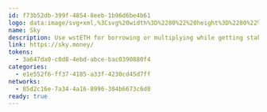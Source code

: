 ```yaml
---
id: f73b52db-399f-4854-8eeb-1b96d6be4b61
logo: data:image/svg+xml,%3Csvg%20width%3D%2280%22%20height%3D%2280%22%20viewBox%3D%220%200%2080%2080%22%20fill%3D%22none%22%20xmlns%3D%22http%3A%2F%2Fwww.w3.org%2F2000%2Fsvg%22%3E%0A%3Cg%20opacity%3D%220.8%22%20filter%3D%22url(%23filter0_f_5972_736)%22%3E%0A%3Cpath%20d%3D%22M23.0812%2023.6407C23.7266%2022.7524%2024.4409%2021.9161%2025.2173%2021.1396L25.4779%2021.2832L39.9021%2035.785L40.039%2035.9613L23.0812%2023.6407Z%22%20fill%3D%22url(%23paint0_radial_5972_736)%22%2F%3E%0A%3Cpath%20d%3D%22M25.2173%2021.1396C28.3474%2018.0095%2032.3879%2015.9508%2036.76%2015.2583L36.905%2015.6569L40.039%2035.6834V35.9613L25.2173%2021.1396Z%22%20fill%3D%22url(%23paint1_radial_5972_736)%22%2F%3E%0A%3Cpath%20d%3D%22M49.5576%2017.2861C50.5353%2017.7845%2051.4723%2018.3588%2052.3602%2019.0039L52.3227%2019.3303L40.115%2035.9007L40.0391%2035.9614L49.5576%2017.2861Z%22%20fill%3D%22url(%23paint2_radial_5972_736)%22%2F%3E%0A%3Cpath%20d%3D%22M61%2035.9609C61%2038.1605%2060.6538%2040.3463%2059.9741%2042.4382L59.4785%2042.518L40.1932%2036.0395L40.0391%2035.9609H61Z%22%20fill%3D%22url(%23paint3_radial_5972_736)%22%2F%3E%0A%3Cpath%20d%3D%22M59.9744%2042.4378C59.2947%2044.5297%2058.2901%2046.5016%2056.9972%2048.281L56.5196%2048.2001L40.1381%2036.0639L40.0391%2035.9609L59.9744%2042.4378Z%22%20fill%3D%22url(%23paint4_radial_5972_736)%22%2F%3E%0A%3Cpath%20d%3D%22M46.5163%2055.8961C43.3704%2056.9181%2040.0271%2057.1813%2036.76%2056.6638L36.6292%2056.2621L39.9445%2036.3176L40.039%2035.9609L46.5163%2055.8961Z%22%20fill%3D%22url(%23paint5_radial_5972_736)%22%2F%3E%0A%3Cpath%20d%3D%22M36.76%2056.6638C35.6754%2056.4922%2034.6061%2056.2355%2033.5617%2055.8961L33.5039%2055.4114L39.9195%2036.1797L40.039%2035.9609L36.76%2056.6638Z%22%20fill%3D%22url(%23paint6_radial_5972_736)%22%2F%3E%0A%3Cpath%20d%3D%22M33.5617%2055.8961C31.4698%2055.2164%2029.4979%2054.2118%2027.7184%2052.9189V52.5393L39.8249%2036.1746L40.039%2035.9609L33.5617%2055.8961Z%22%20fill%3D%22url(%23paint7_radial_5972_736)%22%2F%3E%0A%3Cpath%20d%3D%22M21.3626%2045.4767C19.8609%2042.5295%2019.078%2039.2686%2019.078%2035.9607L19.3461%2035.8618H39.3609L40.039%2035.9607L21.3626%2045.4767Z%22%20fill%3D%22url(%23paint8_radial_5972_736)%22%2F%3E%0A%3Cpath%20d%3D%22M36.7588%2015.2583C40.0264%2014.7405%2043.3702%2015.0036%2046.5167%2016.026L40.039%2035.961L36.7588%2015.2583Z%22%20fill%3D%22url(%23paint9_radial_5972_736)%22%2F%3E%0A%3Cpath%20d%3D%22M52.3596%2019.0034C55.9406%2021.6051%2058.6059%2025.2736%2059.9738%2029.4832L40.039%2035.9612L52.3596%2019.0034Z%22%20fill%3D%22url(%23paint10_radial_5972_736)%22%2F%3E%0A%3Cpath%20d%3D%22M27.7184%2052.9188C25.939%2051.6259%2024.3741%2050.0609%2023.0812%2048.2815L40.039%2035.9609L27.7184%2052.9188Z%22%20fill%3D%22url(%23paint11_radial_5972_736)%22%2F%3E%0A%3Cpath%20d%3D%22M19.078%2035.9612C19.078%2033.7616%2019.4242%2031.5758%2020.1039%2029.4839L40.039%2035.9612H19.078Z%22%20fill%3D%22url(%23paint12_radial_5972_736)%22%2F%3E%0A%3Cpath%20d%3D%22M56.9975%2048.2806C55.7046%2050.0601%2054.1399%2051.6253%2052.3605%2052.9182L40.039%2035.9609L56.9975%2048.2806Z%22%20fill%3D%22url(%23paint13_radial_5972_736)%22%2F%3E%0A%3C%2Fg%3E%0A%3Cpath%20d%3D%22M23.0107%2027.6566C23.6573%2026.7666%2024.3729%2025.9288%2025.1508%2025.1509L25.4118%2025.2947L39.8629%2039.8235L40%2040.0001L23.0107%2027.6566Z%22%20fill%3D%22url(%23paint14_radial_5972_736)%22%2F%3E%0A%3Cpath%20d%3D%22M25.1507%2025.151C28.2866%2022.0151%2032.3347%2019.9525%2036.7149%2019.2588L36.8601%2019.6581L40%2039.7219V40.0003L25.1507%2025.151Z%22%20fill%3D%22url(%23paint15_radial_5972_736)%22%2F%3E%0A%3Cpath%20d%3D%22M49.5363%2021.2905C50.5158%2021.7898%2051.4545%2022.3652%2052.3441%2023.0115L52.3066%2023.3385L40.0761%2039.9397L40.0001%2040.0005L49.5363%2021.2905Z%22%20fill%3D%22url(%23paint16_radial_5972_736)%22%2F%3E%0A%3Cpath%20d%3D%22M61%2040C61%2042.2036%2060.6532%2044.3935%2059.9722%2046.4893L59.4756%2046.5693L40.1545%2040.0787L40.0001%2040H61Z%22%20fill%3D%22url(%23paint17_radial_5972_736)%22%2F%3E%0A%3Cpath%20d%3D%22M59.9725%2046.4889C59.2916%2048.5847%2058.2851%2050.5603%2056.9898%2052.343L56.5112%2052.2619L40.0993%2040.1031L40.0001%2040L59.9725%2046.4889Z%22%20fill%3D%22url(%23paint18_radial_5972_736)%22%2F%3E%0A%3Cpath%20d%3D%22M46.4894%2059.9722C43.3375%2060.9962%2039.9881%2061.2599%2036.7149%2060.7414L36.5838%2060.3389L39.9053%2040.3573L40%2040L46.4894%2059.9722Z%22%20fill%3D%22url(%23paint19_radial_5972_736)%22%2F%3E%0A%3Cpath%20d%3D%22M36.7149%2060.7414C35.6283%2060.5694%2034.5569%2060.3123%2033.5107%2059.9722L33.4527%2059.4866L39.8803%2040.2191L40%2040L36.7149%2060.7414Z%22%20fill%3D%22url(%23paint20_radial_5972_736)%22%2F%3E%0A%3Cpath%20d%3D%22M33.5106%2059.9722C31.4148%2059.2913%2029.4393%2058.2848%2027.6565%2056.9895V56.6092L39.7855%2040.2141L40%2040L33.5106%2059.9722Z%22%20fill%3D%22url(%23paint21_radial_5972_736)%22%2F%3E%0A%3Cpath%20d%3D%22M21.2889%2049.5331C19.7843%2046.5805%2019%2043.3135%2019%2039.9995L19.2686%2039.9004H39.3206L40%2039.9995L21.2889%2049.5331Z%22%20fill%3D%22url(%23paint22_radial_5972_736)%22%2F%3E%0A%3Cpath%20d%3D%22M36.7136%2019.2587C39.9874%2018.74%2043.3374%2019.0036%2046.4897%2020.0279L40%2040L36.7136%2019.2587Z%22%20fill%3D%22url(%23paint23_radial_5972_736)%22%2F%3E%0A%3Cpath%20d%3D%22M52.3435%2023.0107C55.9312%2025.6173%2058.6014%2029.2926%2059.9719%2033.51L40%2040.0001L52.3435%2023.0107Z%22%20fill%3D%22url(%23paint24_radial_5972_736)%22%2F%3E%0A%3Cpath%20d%3D%22M27.6565%2056.9894C25.8737%2055.6941%2024.3059%2054.1262%2023.0107%2052.3435L40%2040L27.6565%2056.9894Z%22%20fill%3D%22url(%23paint25_radial_5972_736)%22%2F%3E%0A%3Cpath%20d%3D%22M19%2040.0001C19%2037.7964%2019.3469%2035.6065%2020.0278%2033.5107L40%2040.0001H19Z%22%20fill%3D%22url(%23paint26_radial_5972_736)%22%2F%3E%0A%3Cpath%20d%3D%22M56.99%2052.3426C55.6947%2054.1253%2054.1271%2055.6935%2052.3444%2056.9888L40%2040L56.99%2052.3426Z%22%20fill%3D%22url(%23paint27_radial_5972_736)%22%2F%3E%0A%3Cdefs%3E%0A%3Cfilter%20id%3D%22filter0_f_5972_736%22%20x%3D%225.078%22%20y%3D%221%22%20width%3D%2269.922%22%20height%3D%2269.9219%22%20filterUnits%3D%22userSpaceOnUse%22%20color-interpolation-filters%3D%22sRGB%22%3E%0A%3CfeFlood%20flood-opacity%3D%220%22%20result%3D%22BackgroundImageFix%22%2F%3E%0A%3CfeBlend%20mode%3D%22normal%22%20in%3D%22SourceGraphic%22%20in2%3D%22BackgroundImageFix%22%20result%3D%22shape%22%2F%3E%0A%3CfeGaussianBlur%20stdDeviation%3D%227%22%20result%3D%22effect1_foregroundBlur_5972_736%22%2F%3E%0A%3C%2Ffilter%3E%0A%3CradialGradient%20id%3D%22paint0_radial_5972_736%22%20cx%3D%220%22%20cy%3D%220%22%20r%3D%221%22%20gradientUnits%3D%22userSpaceOnUse%22%20gradientTransform%3D%22translate(40.039%2035.9613)%20rotate(-139.191)%20scale(21.088)%22%3E%0A%3Cstop%20stop-color%3D%22%23A273FF%22%2F%3E%0A%3Cstop%20offset%3D%221%22%20stop-color%3D%22%234331E9%22%2F%3E%0A%3C%2FradialGradient%3E%0A%3CradialGradient%20id%3D%22paint1_radial_5972_736%22%20cx%3D%220%22%20cy%3D%220%22%20r%3D%221%22%20gradientUnits%3D%22userSpaceOnUse%22%20gradientTransform%3D%22translate(40.039%2035.9612)%20rotate(-98.9946)%20scale(21.4642%2021.4642)%22%3E%0A%3Cstop%20stop-color%3D%22%23F7A7F9%22%2F%3E%0A%3Cstop%20offset%3D%221%22%20stop-color%3D%22%2300DDFB%22%2F%3E%0A%3C%2FradialGradient%3E%0A%3CradialGradient%20id%3D%22paint2_radial_5972_736%22%20cx%3D%220%22%20cy%3D%220%22%20r%3D%221%22%20gradientUnits%3D%22userSpaceOnUse%22%20gradientTransform%3D%22translate(40.0391%2035.9614)%20rotate(180)%20scale(21.4789%2021.4789)%22%3E%0A%3Cstop%20stop-color%3D%22%23FFF3D0%22%2F%3E%0A%3Cstop%20offset%3D%221%22%20stop-color%3D%22%23FFC044%22%2F%3E%0A%3C%2FradialGradient%3E%0A%3CradialGradient%20id%3D%22paint3_radial_5972_736%22%20cx%3D%220%22%20cy%3D%220%22%20r%3D%221%22%20gradientUnits%3D%22userSpaceOnUse%22%20gradientTransform%3D%22translate(40.0391%2035.9609)%20rotate(-90)%20scale(21.4424%2021.4425)%22%3E%0A%3Cstop%20stop-color%3D%22%23A273FF%22%2F%3E%0A%3Cstop%20offset%3D%220.5%22%20stop-color%3D%22%239FAEFF%22%2F%3E%0A%3Cstop%20offset%3D%221%22%20stop-color%3D%22%23AAF2E1%22%2F%3E%0A%3C%2FradialGradient%3E%0A%3CradialGradient%20id%3D%22paint4_radial_5972_736%22%20cx%3D%220%22%20cy%3D%220%22%20r%3D%221%22%20gradientUnits%3D%22userSpaceOnUse%22%20gradientTransform%3D%22translate(40.039%2035.961)%20rotate(35.9904)%20scale(21.3812)%22%3E%0A%3Cstop%20stop-color%3D%22%230075FF%22%2F%3E%0A%3Cstop%20offset%3D%221%22%20stop-color%3D%22%2300DDFB%22%2F%3E%0A%3C%2FradialGradient%3E%0A%3CradialGradient%20id%3D%22paint5_radial_5972_736%22%20cx%3D%220%22%20cy%3D%220%22%20r%3D%221%22%20gradientUnits%3D%22userSpaceOnUse%22%20gradientTransform%3D%22translate(40.039%2035.9609)%20rotate(90)%20scale(21.46%2021.4599)%22%3E%0A%3Cstop%20stop-color%3D%22%23FFCD6B%22%2F%3E%0A%3Cstop%20offset%3D%221%22%20stop-color%3D%22%23EB5EDF%22%2F%3E%0A%3C%2FradialGradient%3E%0A%3CradialGradient%20id%3D%22paint6_radial_5972_736%22%20cx%3D%220%22%20cy%3D%220%22%20r%3D%221%22%20gradientUnits%3D%22userSpaceOnUse%22%20gradientTransform%3D%22translate(40.039%2035.9609)%20rotate(90)%20scale(21.5043%2021.5044)%22%3E%0A%3Cstop%20stop-color%3D%22%23D5FAFF%22%2F%3E%0A%3Cstop%20offset%3D%221%22%20stop-color%3D%22%2300DDFB%22%2F%3E%0A%3C%2FradialGradient%3E%0A%3CradialGradient%20id%3D%22paint7_radial_5972_736%22%20cx%3D%220%22%20cy%3D%220%22%20r%3D%221%22%20gradientUnits%3D%22userSpaceOnUse%22%20gradientTransform%3D%22translate(40.039%2035.961)%20rotate(114.172)%20scale(22.9754%2022.9754)%22%3E%0A%3Cstop%20stop-color%3D%22%23FFD2B9%22%2F%3E%0A%3Cstop%20offset%3D%220.289583%22%20stop-color%3D%22%23C99BED%22%2F%3E%0A%3Cstop%20offset%3D%221%22%20stop-color%3D%22%230075FF%22%2F%3E%0A%3C%2FradialGradient%3E%0A%3CradialGradient%20id%3D%22paint8_radial_5972_736%22%20cx%3D%220%22%20cy%3D%220%22%20r%3D%221%22%20gradientUnits%3D%22userSpaceOnUse%22%20gradientTransform%3D%22translate(40.039%2035.9607)%20rotate(-180)%20scale(27.9203%2027.9203)%22%3E%0A%3Cstop%20stop-color%3D%22%236D28FF%22%2F%3E%0A%3Cstop%20offset%3D%221%22%20stop-color%3D%22%23F7A7F9%22%2F%3E%0A%3C%2FradialGradient%3E%0A%3CradialGradient%20id%3D%22paint9_radial_5972_736%22%20cx%3D%220%22%20cy%3D%220%22%20r%3D%221%22%20gradientUnits%3D%22userSpaceOnUse%22%20gradientTransform%3D%22translate(40.039%2035.961)%20rotate(-90)%20scale(21.4426%2021.4425)%22%3E%0A%3Cstop%20stop-color%3D%22%23A273FF%22%2F%3E%0A%3Cstop%20offset%3D%220.5%22%20stop-color%3D%22%239FAEFF%22%2F%3E%0A%3Cstop%20offset%3D%221%22%20stop-color%3D%22%23AAF2E1%22%2F%3E%0A%3C%2FradialGradient%3E%0A%3CradialGradient%20id%3D%22paint10_radial_5972_736%22%20cx%3D%220%22%20cy%3D%220%22%20r%3D%221%22%20gradientUnits%3D%22userSpaceOnUse%22%20gradientTransform%3D%22translate(40.039%2035.9612)%20rotate(90)%20scale(21.46%2021.4599)%22%3E%0A%3Cstop%20stop-color%3D%22%23FFCD6B%22%2F%3E%0A%3Cstop%20offset%3D%221%22%20stop-color%3D%22%23EB5EDF%22%2F%3E%0A%3C%2FradialGradient%3E%0A%3CradialGradient%20id%3D%22paint11_radial_5972_736%22%20cx%3D%220%22%20cy%3D%220%22%20r%3D%221%22%20gradientUnits%3D%22userSpaceOnUse%22%20gradientTransform%3D%22translate(40.039%2035.9609)%20rotate(-139.191)%20scale(21.088)%22%3E%0A%3Cstop%20stop-color%3D%22%23A273FF%22%2F%3E%0A%3Cstop%20offset%3D%221%22%20stop-color%3D%22%234331E9%22%2F%3E%0A%3C%2FradialGradient%3E%0A%3CradialGradient%20id%3D%22paint12_radial_5972_736%22%20cx%3D%220%22%20cy%3D%220%22%20r%3D%221%22%20gradientUnits%3D%22userSpaceOnUse%22%20gradientTransform%3D%22translate(40.039%2035.9612)%20rotate(180)%20scale(21.4789%2021.4789)%22%3E%0A%3Cstop%20stop-color%3D%22%23FFF3D0%22%2F%3E%0A%3Cstop%20offset%3D%221%22%20stop-color%3D%22%23FFC044%22%2F%3E%0A%3C%2FradialGradient%3E%0A%3CradialGradient%20id%3D%22paint13_radial_5972_736%22%20cx%3D%220%22%20cy%3D%220%22%20r%3D%221%22%20gradientUnits%3D%22userSpaceOnUse%22%20gradientTransform%3D%22translate(40.039%2035.9609)%20rotate(-139.191)%20scale(21.088%2021.088)%22%3E%0A%3Cstop%20stop-color%3D%22%23A273FF%22%2F%3E%0A%3Cstop%20offset%3D%221%22%20stop-color%3D%22%234331E9%22%2F%3E%0A%3C%2FradialGradient%3E%0A%3CradialGradient%20id%3D%22paint14_radial_5972_736%22%20cx%3D%220%22%20cy%3D%220%22%20r%3D%221%22%20gradientUnits%3D%22userSpaceOnUse%22%20gradientTransform%3D%22translate(40%2040.0001)%20rotate(-139.191)%20scale(21.1273)%22%3E%0A%3Cstop%20stop-color%3D%22%23A273FF%22%2F%3E%0A%3Cstop%20offset%3D%221%22%20stop-color%3D%22%234331E9%22%2F%3E%0A%3C%2FradialGradient%3E%0A%3CradialGradient%20id%3D%22paint15_radial_5972_736%22%20cx%3D%220%22%20cy%3D%220%22%20r%3D%221%22%20gradientUnits%3D%22userSpaceOnUse%22%20gradientTransform%3D%22translate(40%2040.0003)%20rotate(-98.9946)%20scale(21.5041%2021.5041)%22%3E%0A%3Cstop%20stop-color%3D%22%23F7A7F9%22%2F%3E%0A%3Cstop%20offset%3D%221%22%20stop-color%3D%22%2300DDFB%22%2F%3E%0A%3C%2FradialGradient%3E%0A%3CradialGradient%20id%3D%22paint16_radial_5972_736%22%20cx%3D%220%22%20cy%3D%220%22%20r%3D%221%22%20gradientUnits%3D%22userSpaceOnUse%22%20gradientTransform%3D%22translate(40.0001%2040.0005)%20rotate(180)%20scale(21.5188)%22%3E%0A%3Cstop%20stop-color%3D%22%23FFF3D0%22%2F%3E%0A%3Cstop%20offset%3D%221%22%20stop-color%3D%22%23FFC044%22%2F%3E%0A%3C%2FradialGradient%3E%0A%3CradialGradient%20id%3D%22paint17_radial_5972_736%22%20cx%3D%220%22%20cy%3D%220%22%20r%3D%221%22%20gradientUnits%3D%22userSpaceOnUse%22%20gradientTransform%3D%22translate(40.0001%2040)%20rotate(-90)%20scale(21.4823%2021.4824)%22%3E%0A%3Cstop%20stop-color%3D%22%23A273FF%22%2F%3E%0A%3Cstop%20offset%3D%220.5%22%20stop-color%3D%22%239FAEFF%22%2F%3E%0A%3Cstop%20offset%3D%221%22%20stop-color%3D%22%23AAF2E1%22%2F%3E%0A%3C%2FradialGradient%3E%0A%3CradialGradient%20id%3D%22paint18_radial_5972_736%22%20cx%3D%220%22%20cy%3D%220%22%20r%3D%221%22%20gradientUnits%3D%22userSpaceOnUse%22%20gradientTransform%3D%22translate(40%2040)%20rotate(35.9904)%20scale(21.421)%22%3E%0A%3Cstop%20stop-color%3D%22%230075FF%22%2F%3E%0A%3Cstop%20offset%3D%221%22%20stop-color%3D%22%2300DDFB%22%2F%3E%0A%3C%2FradialGradient%3E%0A%3CradialGradient%20id%3D%22paint19_radial_5972_736%22%20cx%3D%220%22%20cy%3D%220%22%20r%3D%221%22%20gradientUnits%3D%22userSpaceOnUse%22%20gradientTransform%3D%22translate(40%2040)%20rotate(90)%20scale(21.4999%2021.4999)%22%3E%0A%3Cstop%20stop-color%3D%22%23FFCD6B%22%2F%3E%0A%3Cstop%20offset%3D%221%22%20stop-color%3D%22%23EB5EDF%22%2F%3E%0A%3C%2FradialGradient%3E%0A%3CradialGradient%20id%3D%22paint20_radial_5972_736%22%20cx%3D%220%22%20cy%3D%220%22%20r%3D%221%22%20gradientUnits%3D%22userSpaceOnUse%22%20gradientTransform%3D%22translate(40%2040)%20rotate(90)%20scale(21.5443%2021.5444)%22%3E%0A%3Cstop%20stop-color%3D%22%23D5FAFF%22%2F%3E%0A%3Cstop%20offset%3D%221%22%20stop-color%3D%22%2300DDFB%22%2F%3E%0A%3C%2FradialGradient%3E%0A%3CradialGradient%20id%3D%22paint21_radial_5972_736%22%20cx%3D%220%22%20cy%3D%220%22%20r%3D%221%22%20gradientUnits%3D%22userSpaceOnUse%22%20gradientTransform%3D%22translate(40%2040)%20rotate(114.172)%20scale(23.0182)%22%3E%0A%3Cstop%20stop-color%3D%22%23FFD2B9%22%2F%3E%0A%3Cstop%20offset%3D%220.289583%22%20stop-color%3D%22%23C99BED%22%2F%3E%0A%3Cstop%20offset%3D%221%22%20stop-color%3D%22%230075FF%22%2F%3E%0A%3C%2FradialGradient%3E%0A%3CradialGradient%20id%3D%22paint22_radial_5972_736%22%20cx%3D%220%22%20cy%3D%220%22%20r%3D%221%22%20gradientUnits%3D%22userSpaceOnUse%22%20gradientTransform%3D%22translate(40%2039.9995)%20rotate(-180)%20scale(27.9723%2027.9723)%22%3E%0A%3Cstop%20stop-color%3D%22%236D28FF%22%2F%3E%0A%3Cstop%20offset%3D%221%22%20stop-color%3D%22%23F7A7F9%22%2F%3E%0A%3C%2FradialGradient%3E%0A%3CradialGradient%20id%3D%22paint23_radial_5972_736%22%20cx%3D%220%22%20cy%3D%220%22%20r%3D%221%22%20gradientUnits%3D%22userSpaceOnUse%22%20gradientTransform%3D%22translate(40%2040)%20rotate(-90)%20scale(21.4825%2021.4824)%22%3E%0A%3Cstop%20stop-color%3D%22%23A273FF%22%2F%3E%0A%3Cstop%20offset%3D%220.5%22%20stop-color%3D%22%239FAEFF%22%2F%3E%0A%3Cstop%20offset%3D%221%22%20stop-color%3D%22%23AAF2E1%22%2F%3E%0A%3C%2FradialGradient%3E%0A%3CradialGradient%20id%3D%22paint24_radial_5972_736%22%20cx%3D%220%22%20cy%3D%220%22%20r%3D%221%22%20gradientUnits%3D%22userSpaceOnUse%22%20gradientTransform%3D%22translate(40%2040.0001)%20rotate(90)%20scale(21.4999%2021.4999)%22%3E%0A%3Cstop%20stop-color%3D%22%23FFCD6B%22%2F%3E%0A%3Cstop%20offset%3D%221%22%20stop-color%3D%22%23EB5EDF%22%2F%3E%0A%3C%2FradialGradient%3E%0A%3CradialGradient%20id%3D%22paint25_radial_5972_736%22%20cx%3D%220%22%20cy%3D%220%22%20r%3D%221%22%20gradientUnits%3D%22userSpaceOnUse%22%20gradientTransform%3D%22translate(40%2040)%20rotate(-139.191)%20scale(21.1273)%22%3E%0A%3Cstop%20stop-color%3D%22%23A273FF%22%2F%3E%0A%3Cstop%20offset%3D%221%22%20stop-color%3D%22%234331E9%22%2F%3E%0A%3C%2FradialGradient%3E%0A%3CradialGradient%20id%3D%22paint26_radial_5972_736%22%20cx%3D%220%22%20cy%3D%220%22%20r%3D%221%22%20gradientUnits%3D%22userSpaceOnUse%22%20gradientTransform%3D%22translate(40%2040.0001)%20rotate(180)%20scale(21.5188%2021.5188)%22%3E%0A%3Cstop%20stop-color%3D%22%23FFF3D0%22%2F%3E%0A%3Cstop%20offset%3D%221%22%20stop-color%3D%22%23FFC044%22%2F%3E%0A%3C%2FradialGradient%3E%0A%3CradialGradient%20id%3D%22paint27_radial_5972_736%22%20cx%3D%220%22%20cy%3D%220%22%20r%3D%221%22%20gradientUnits%3D%22userSpaceOnUse%22%20gradientTransform%3D%22translate(40%2040)%20rotate(-139.191)%20scale(21.1273%2021.1273)%22%3E%0A%3Cstop%20stop-color%3D%22%23A273FF%22%2F%3E%0A%3Cstop%20offset%3D%221%22%20stop-color%3D%22%234331E9%22%2F%3E%0A%3C%2FradialGradient%3E%0A%3C%2Fdefs%3E%0A%3C%2Fsvg%3E%0A
name: Sky
description: Use wstETH for borrowing or multiplying while getting staking rewards.
link: https://sky.money/
tokens:
  - 3a647da0-c0d8-4ebd-abce-bac0390880f4
categories:
  - e1e552f6-ff37-4185-a33f-4230cd45d7ff
networks:
  - 85d2c16e-7a34-4a16-8996-304b6673c6d0
ready: true
---
```

